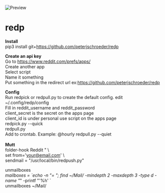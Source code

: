 ![Preview](https://user-images.githubusercontent.com/10292399/95669527-c3c93f00-0b4f-11eb-80a3-75e3205a0c27.png)

# redp
**Install**\
pip3 install git+https://github.com/peterjschroeder/redp

**Create an api key**\
Go to https://www.reddit.com/prefs/apps/ \
Create another app \
Select script \
Name it something \
Put something in the redirect url ex:https://github.com/peterjschroeder/redp

**Config**\
Run redpick or redpull.py to create the default config.
edit ~/.config/redp/config\
Fill in reddit_username and reddit_password\
client_secret is the secret on the apps page\
client_id is under personal use script on the apps page\
redpick.py --quick\
redpull.py\
Add to crontab. Example: @hourly redpull.py --quiet\
\
**Mutt**\
folder-hook Reddit " \\\
        set     from='your@email.com' \\\
                sendmail = "/usr/local/bin/redpush.py"

unmailboxes *\
mailboxes = \`echo -n "= "; find ~/Mail/ -mindepth 2 -maxdepth 3 -type d -name "*" -printf "'%h' \`\
unmailboxes ~/Mail/

